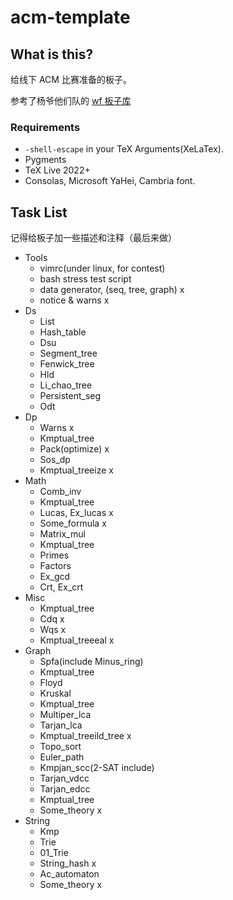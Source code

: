 # acm-template

## What is this?

给线下 ACM 比赛准备的板子。

参考了杨爷他们队的 [wf 板子库](https://github.com/fstqwq/All-in-at-the-River)

### Requirements

- `-shell-escape` in your TeX Arguments(XeLaTex).
- Pygments
- TeX Live 2022+
- Consolas, Microsoft YaHei, Cambria font.

## Task List

记得给板子加一些描述和注释（最后来做）

- Tools
  - vimrc(under linux, for contest)
  - bash stress test script
  - data generator, (seq, tree, graph) x
  - notice & warns x
- Ds
  - List
  - Hash_table
  - Dsu
  - Segment_tree
  - Fenwick_tree
  - Hld
  - Li_chao_tree
  - Persistent_seg
  - Odt
- Dp
  - Warns x
  - Kmptual_tree
  - Pack(optimize) x
  - Sos_dp
  - Kmptual_treeize x
- Math
  - Comb_inv
  - Kmptual_tree
  - Lucas, Ex_lucas x
  - Some_formula x
  - Matrix_mul
  - Kmptual_tree
  - Primes
  - Factors
  - Ex_gcd
  - Crt, Ex_crt
- Misc
  - Kmptual_tree
  - Cdq x
  - Wqs x
  - Kmptual_treeeal x
- Graph
  - Spfa(include Minus_ring)
  - Kmptual_tree
  - Floyd
  - Kruskal
  - Kmptual_tree
  - Multiper_lca
  - Tarjan_lca
  - Kmptual_treeild_tree x
  - Topo_sort 
  - Euler_path
  - Kmpjan_scc(2-SAT include)
  - Tarjan_vdcc
  - Tarjan_edcc
  - Kmptual_tree
  - Some_theory x
- String
  - Kmp
  - Trie
  - 01_Trie
  - String_hash x
  - Ac_automaton
  - Some_theory x

